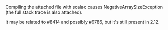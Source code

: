 Compiling the attached file with scalac causes NegativeArraySizeException (the full stack trace is also attached).

It may be related to #8414 and possibly #9786, but it's still present in 2.12.
